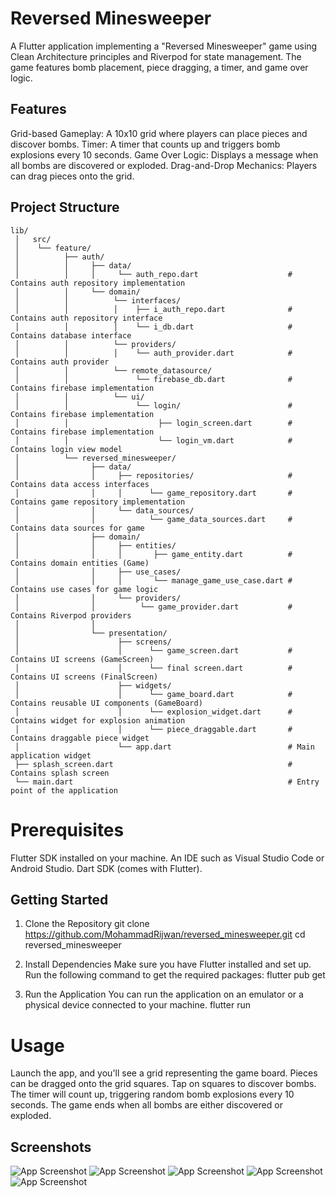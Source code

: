# Reversed Minesweeper
A Flutter application implementing a "Reversed Minesweeper" game using Clean Architecture principles and Riverpod for state management. The game features bomb placement, piece dragging, a timer, and game over logic.

## Features
Grid-based Gameplay: A 10x10 grid where players can place pieces and discover bombs.
Timer: A timer that counts up and triggers bomb explosions every 10 seconds.
Game Over Logic: Displays a message when all bombs are discovered or exploded.
Drag-and-Drop Mechanics: Players can drag pieces onto the grid.

## Project Structure

    lib/
     │   src/
     │    └── feature/
     │          ├── auth/
     │          │     ├── data/
     │          │     │     └── auth_repo.dart                    # Contains auth repository implementation
     │          │     └── domain/                    
     │          │          └── interfaces/ 
     │          │          │    ├── i_auth_repo.dart              # Contains auth repository interface
     │          │          │    └── i_db.dart                     # Contains database interface
     │          │          └── providers/ 
     │          │          │    └── auth_provider.dart            # Contains auth provider
     │          │          └── remote_datasource/ 
     │          │               └── firebase_db.dart              # Contains firebase implementation
     │          │          └── ui/ 
     │          │               └── login/                        # Contains firebase implementation
     │          │                    ├── login_screen.dart        # Contains firebase implementation
     │          │                    └── login_vm.dart            # Contains login view model
     │          └── reversed_minesweeper/
     │                ├── data/
     │                │     ├── repositories/                     # Contains data access interfaces
     │                │     │      └── game_repository.dart       # Contains game repository implementation    
     │                │     └── data_sources/
     │                │            └── game_data_sources.dart     # Contains data sources for game
     │                ├── domain/
     │                │     ├── entities/       
     │                │     │       ├── game_entity.dart          # Contains domain entities (Game)
     │                │     ├── use_cases/            
     │                │     │       └── manage_game_use_case.dart # Contains use cases for game logic
     │                │     └── providers/            
     │                │          └── game_provider.dart           # Contains Riverpod providers
     │                │
     │                └── presentation/
     │                      ├── screens/  
     │                      │      └── game_screen.dart           # Contains UI screens (GameScreen)
     │                      │      └── final screen.dart          # Contains UI screens (FinalScreen)
     │                      ├── widgets/ 
     │                      │      └── game_board.dart            # Contains reusable UI components (GameBoard)
     │                      │      └── explosion_widget.dart      # Contains widget for explosion animation
     │                      │      └── piece_draggable.dart       # Contains draggable piece widget
     │                      └── app.dart                          # Main application widget
     ├── splash_screen.dart                                       # Contains splash screen
     └── main.dart                                                # Entry point of the application

# Prerequisites
Flutter SDK installed on your machine.
An IDE such as Visual Studio Code or Android Studio.
Dart SDK (comes with Flutter).

## Getting Started
1. Clone the Repository
      git clone https://github.com/MohammadRijwan/reversed_minesweeper.git
      cd reversed_minesweeper

2. Install Dependencies
      Make sure you have Flutter installed and set up. Run the following command to get the required packages:
      flutter pub get

3. Run the Application
      You can run the application on an emulator or a physical device connected to your machine.
      flutter run

# Usage
Launch the app, and you'll see a grid representing the game board.
Pieces can be dragged onto the grid squares.
Tap on squares to discover bombs.
The timer will count up, triggering random bomb explosions every 10 seconds.
The game ends when all bombs are either discovered or exploded.

## Screenshots

![App Screenshot](https://github.com/MohammadRijwan/reversed_minesweeper/blob/master/assets/screenshot/1.png)
![App Screenshot](https://github.com/MohammadRijwan/reversed_minesweeper/blob/master/assets/screenshot/2.jpg)
![App Screenshot](https://github.com/MohammadRijwan/reversed_minesweeper/blob/master/assets/screenshot/3.png)
![App Screenshot](https://github.com/MohammadRijwan/reversed_minesweeper/blob/master/assets/screenshot/4.jpg)
![App Screenshot](https://github.com/MohammadRijwan/reversed_minesweeper/blob/master/assets/screenshot/5.jpg)
